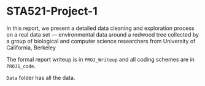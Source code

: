 # STA521-Project-1

In this report, we present a detailed data cleaning and exploration process on a real data set — environmental data around a redwood tree collected by a group of biological and computer science researchers from University of California, Berkeley

The formal report writeup is in `PROJ_Writeup` and all coding schemes are in `PROJ1_code`. 

`Data` folder has all the data. 
